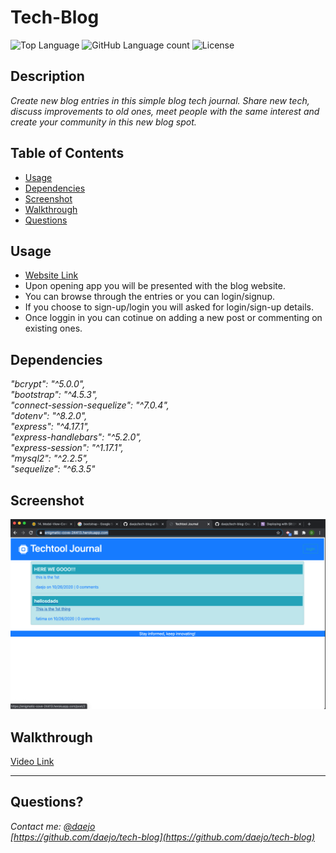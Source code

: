 # Tech-Blog
  ![Top Language](https://img.shields.io/github/languages/top/daejo/tech-blog)
  ![GitHub Language count](https://img.shields.io/github/languages/count/daejo/tech-blog)
  ![License](https://img.shields.io/badge/license-MIT_License-cyan.svg)

  ## Description 

  _Create new blog entries in this simple blog tech journal. Share new tech, discuss improvements to old ones, meet people with the same interest and create your community in this new blog spot._
 
  ## Table of Contents

  * [Usage](#usage)
  * [Dependencies](#dependencies)
  * [Screenshot](#screenshot)
  * [Walkthrough](#walkthrough)
  * [Questions](#questions)

  ## Usage 

  * [Website Link](https://enigmatic-cove-24413.herokuapp.com/)
  * Upon opening app you will be presented with the blog website.
  * You can browse through the entries or you can login/signup.
  * If you choose to sign-up/login you will asked for login/sign-up details.
  * Once loggin in you can cotinue on adding a new post or commenting on existing ones.  
  

  ## Dependencies

  _"bcrypt": "^5.0.0",  
    "bootstrap": "^4.5.3",  
    "connect-session-sequelize": "^7.0.4",  
    "dotenv": "^8.2.0",  
    "express": "^4.17.1",  
    "express-handlebars": "^5.2.0",  
    "express-session": "^1.17.1",  
    "mysql2": "^2.2.5",  
    "sequelize": "^6.3.5"_


  ## Screenshot


![Screenshot](./images/screenshot.png)

## Walkthrough

[Video Link](https://drive.google.com/file/d/190cTP-1XNbyFSYdp7pDtVDoTxWE4bCXQ/view)


  ---
  ## Questions?
  _Contact me:_
  _[@daejo](github.com/daejo)_  
  _[https://github.com/daejo/tech-blog](https://github.com/daejo/tech-blog)_  
  
